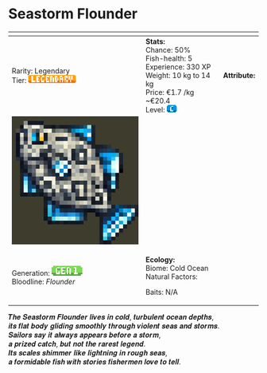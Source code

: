 # Seastorm Flounder





<table data-view="cards"><thead><tr><th></th><th></th><th></th></tr></thead><tbody><tr><td>Rarity: Legendary<br>Tier: <img src="../../../../../.gitbook/assets/rarity_legendary (1).png" alt="" data-size="original"></td><td><strong>Stats:</strong><br>Chance: 50%<br>Fish-health: 5<br>Experience: 330 XP<br>Weight: 10 kg to 14 kg<br>Price: €1.7 /kg  ~€20.4<br>Level:  <img src="../../../../../.gitbook/assets/quality_c (1).png" alt=""></td><td><strong>Attribute:</strong> </td></tr><tr><td><img src="../../../../../.gitbook/assets/image (30).png" alt="" data-size="original"></td><td></td><td></td></tr><tr><td>Generation: <img src="../../../../../.gitbook/assets/gen1 (1).png" alt=""><br>Bloodline: <em>Flounder</em></td><td><p><strong>Ecology:</strong> <br>Biome: Cold Ocean<br>Natural Factors: </p><p>Baits: N/A<br></p></td><td></td></tr></tbody></table>



𝑻𝒉𝒆 𝑺𝒆𝒂𝒔𝒕𝒐𝒓𝒎 𝑭𝒍𝒐𝒖𝒏𝒅𝒆𝒓 𝒍𝒊𝒗𝒆𝒔 𝒊𝒏 𝒄𝒐𝒍𝒅, 𝒕𝒖𝒓𝒃𝒖𝒍𝒆𝒏𝒕 𝒐𝒄𝒆𝒂𝒏 𝒅𝒆𝒑𝒕𝒉𝒔, \
𝒊𝒕𝒔 𝒇𝒍𝒂𝒕 𝒃𝒐𝒅𝒚 𝒈𝒍𝒊𝒅𝒊𝒏𝒈 𝒔𝒎𝒐𝒐𝒕𝒉𝒍𝒚 𝒕𝒉𝒓𝒐𝒖𝒈𝒉 𝒗𝒊𝒐𝒍𝒆𝒏𝒕 𝒔𝒆𝒂𝒔 𝒂𝒏𝒅 𝒔𝒕𝒐𝒓𝒎𝒔. \
𝑺𝒂𝒊𝒍𝒐𝒓𝒔 𝒔𝒂𝒚 𝒊𝒕 𝒂𝒍𝒘𝒂𝒚𝒔 𝒂𝒑𝒑𝒆𝒂𝒓𝒔 𝒃𝒆𝒇𝒐𝒓𝒆 𝒂 𝒔𝒕𝒐𝒓𝒎, \
𝒂 𝒑𝒓𝒊𝒛𝒆𝒅 𝒄𝒂𝒕𝒄𝒉, 𝒃𝒖𝒕 𝒏𝒐𝒕 𝒕𝒉𝒆 𝒓𝒂𝒓𝒆𝒔𝒕 𝒍𝒆𝒈𝒆𝒏𝒅. \
𝑰𝒕𝒔 𝒔𝒄𝒂𝒍𝒆𝒔 𝒔𝒉𝒊𝒎𝒎𝒆𝒓 𝒍𝒊𝒌𝒆 𝒍𝒊𝒈𝒉𝒕𝒏𝒊𝒏𝒈 𝒊𝒏 𝒓𝒐𝒖𝒈𝒉 𝒔𝒆𝒂𝒔, \
𝒂 𝒇𝒐𝒓𝒎𝒊𝒅𝒂𝒃𝒍𝒆 𝒇𝒊𝒔𝒉 𝒘𝒊𝒕𝒉 𝒔𝒕𝒐𝒓𝒊𝒆𝒔 𝒇𝒊𝒔𝒉𝒆𝒓𝒎𝒆𝒏 𝒍𝒐𝒗𝒆 𝒕𝒐 𝒕𝒆𝒍𝒍.

